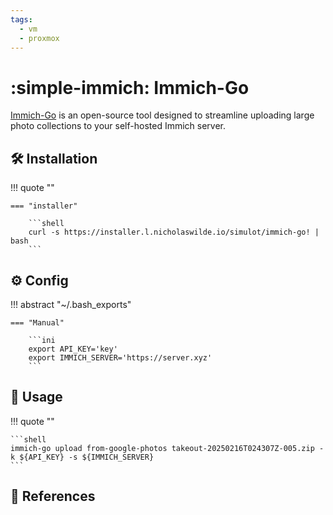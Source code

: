 ```yaml
---
tags:
  - vm
  - proxmox
---
```

# :simple-immich: Immich-Go

[Immich-Go][1] is an open-source tool designed to streamline uploading large photo collections to your self-hosted Immich
server.

## :hammer_and_wrench: Installation

!!! quote ""

    === "installer"
    
        ```shell
        curl -s https://installer.l.nicholaswilde.io/simulot/immich-go! | bash
        ```

## :gear: Config

!!! abstract "~/.bash_exports"

    === "Manual"
    
        ```ini
        export API_KEY='key'
        export IMMICH_SERVER='https://server.xyz'
        ```

## :pencil: Usage

!!! quote ""

    ```shell
    immich-go upload from-google-photos takeout-20250216T024307Z-005.zip -k ${API_KEY} -s ${IMMICH_SERVER}
    ```

## :link: References

[1]: <https://github.com/simulot/immich-go>
